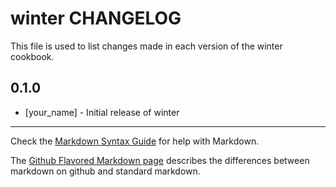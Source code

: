 winter CHANGELOG
================

This file is used to list changes made in each version of the winter cookbook.

0.1.0
-----
- [your_name] - Initial release of winter

- - -
Check the [Markdown Syntax Guide](http://daringfireball.net/projects/markdown/syntax) for help with Markdown.

The [Github Flavored Markdown page](http://github.github.com/github-flavored-markdown/) describes the differences between markdown on github and standard markdown.
